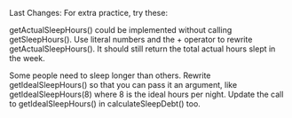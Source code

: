 Last Changes:
For extra practice, try these:

getActualSleepHours() could be implemented without calling getSleepHours(). Use literal numbers and the + operator to rewrite getActualSleepHours(). It should still return the total actual hours slept in the week.

Some people need to sleep longer than others. Rewrite getIdealSleepHours() so that you can pass it an argument, like getIdealSleepHours(8) where 8 is the ideal hours per night. Update the call to getIdealSleepHours() in calculateSleepDebt() too.
